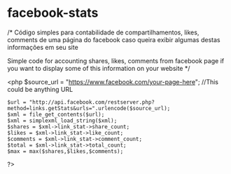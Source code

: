 facebook-stats
==============

/* 
  Código simples para contabilidade de compartilhamentos, likes, comments 
  de uma página do facebook caso queira exibir algumas destas informações em seu site

  Simple code for accounting shares, likes, comments
  from facebook page if you want to display some of this information on your website
*/

<php
    $source_url = "https://www.facebook.com/your-page-here"; //This could be anything URL
     
    $url = "http://api.facebook.com/restserver.php?method=links.getStats&urls=".urlencode($source_url);
    $xml = file_get_contents($url);
    $xml = simplexml_load_string($xml);
    $shares = $xml->link_stat->share_count;
    $likes = $xml->link_stat->like_count;
    $comments = $xml->link_stat->comment_count;
    $total = $xml->link_stat->total_count;
    $max = max($shares,$likes,$comments);
?>
